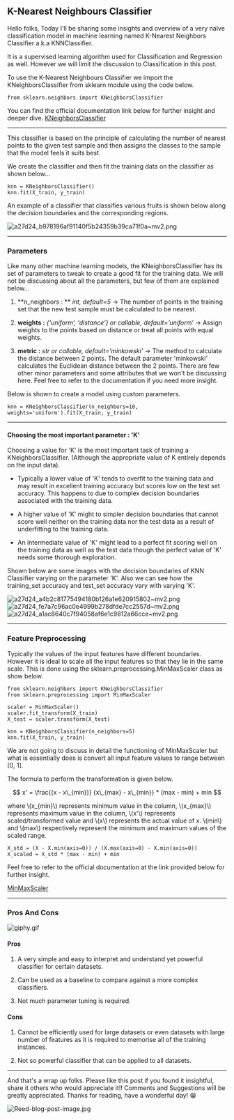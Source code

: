 ## K-Nearest Neighbours Classifier

Hello folks, Today I'll be sharing some insights and overview of a very naïve classification model in machine learning named K-Nearest Neighbors Classifier a.k.a KNNClassifier.

It is a supervised learning algorithm used for Classification and Regression as well. However we will limit the discussion to Classification in this post.

To use the K-Nearest Neighbours Classifier we import the KNeighborsClassifier from sklearn module using the code below.
```
from sklearn.neighbors import KNeighborsClassifier 
```
You can find the official documentation link below for further insight and deeper dive.
 [KNeighborsClassifier](https://scikit-learn.org/stable/modules/generated/sklearn.neighbors.KNeighborsClassifier.html)
<hr>

This classifier is based on the principle of calculating the number of nearest points to the given test sample and then assigns the classes to the sample that the model feels it suits best.

We create the classifier and then fit the training data on the classifier as shown below...

```
knn = KNeighborsClassifier()
knn.fit(X_train, y_train)
```

An example of a classifier that classifies various fruits is shown below along the decision boundaries and the corresponding regions.

![a27d24_b978196af91140f5b24359b39ca71f0a~mv2.png](https://cdn.hashnode.com/res/hashnode/image/upload/v1635611296374/8NvQ8-EVDF.png)

<hr>

### Parameters
Like many other machine learning models, the KNeighborsClassifier has its set of parameters to tweak to create a good fit for the training data. We will not be discussing about all the parameters, but few of them are explained below...

1. **n_neighbors : ** *int, default=5* -> The number of points in the training set that the new test sample must be calculated to be nearest.

2. **weights :** *{‘uniform’, ‘distance’} or callable, default=’uniform’* -> Assign weights to the points based on distance or treat all points with equal weights.

3. **metric :** *str or callable, default=’minkowski’* -> The method to calculate the distance between 2 points. The default parameter 'minkowski' calculates the Euclidean distance between the 2 points.
	There are few other minor parameters and some attributes that we won't be discussing here. Feel free to refer to the documentation if you need more insight.

Below is shown to create a model using custom parameters.
```
knn = KNeighborsClassifier(n_neighbors=10, weights='uniform').fit(X_train, y_train)
```
<hr>

#### Choosing the most important parameter : 'K'
Choosing a value for 'K' is the most important task of training a KNeighborsClassifier. (Although the appropriate value of K entirely depends on the input data). 

- Typically a lower value of 'K' tends to overfit to the training data and may result in excellent training accuracy but scores low on the test set accuracy. This happens to due to complex decision boundaries associated with the training data.

- A higher value of 'K' might to simpler decision boundaries that cannot score well neither on the training data nor the test data as a result of underfitting to the training data.

- An intermediate value of 'K' might lead to a perfect fit scoring well on the training data as well as the test data though the perfect value of 'K' needs some thorough exploration. 

Shown below are some images with the decision boundaries of KNN Classifier varying on the parameter 'K'. Also we can see how the training_set accuracy and test_set accuracy vary with varying 'K'.

![a27d24_a4b2c81775494180b126a1e620915802~mv2.png](https://cdn.hashnode.com/res/hashnode/image/upload/v1635266505241/7Jxe8R9gZ.png)
![a27d24_fe7a7c96ac0e4999b278dfde7cc2557d~mv2.png](https://cdn.hashnode.com/res/hashnode/image/upload/v1635266524919/v7najBQbo.png)
![a27d24_a1ac8640c7f94058af6e1c9812a66cce~mv2.png](https://cdn.hashnode.com/res/hashnode/image/upload/v1635266484931/WbhIIIXPf5.png)
<hr>

### Feature Preprocessing
Typically the values of the input features have different boundaries. However it is ideal to scale all the input features so that they lie in the same scale.
This is done using the sklearn.preprocessing.MinMaxScaler class as show below.
```
from sklearn.neighbors import KNeighborsClassifier
from sklearn.preprocessing import MinMaxScaler 

scaler = MinMaxScaler()
scaler.fit_transform(X_train)
X_test = scaler.transform(X_test)

knn = KNeighborsClassifier(n_neighbors=5)
knn.fit(X_train, y_train)
```

We are not going to discuss in detail the functioning of MinMaxScaler but what is essentially does is convert all input feature values to range between [0, 1].

The formula to perform the transformation is given below.

$$
x' = \frac{(x - x\_{min})} {x\_{max} - x\_{min}} * (max - min) + min
$$

where \\(x\_{min}\\) represents minimum value in the column,  \\(x\_{max}\\) represents maximum value in the column, \\(x'\\) represents scaled/transformed value and \\(x\\) represents the actual value of x.
\\(min\\) and \\(max\\) respectively represent the minimum and maximum values of the scaled range.

```
X_std = (X - X.min(axis=0)) / (X.max(axis=0) - X.min(axis=0))
X_scaled = X_std * (max - min) + min
```

Feel free to refer to the official documentation at the link provided below for further insight.

[MinMaxScaler](https://scikit-learn.org/stable/modules/generated/sklearn.preprocessing.MinMaxScaler.html) 

<hr>

### Pros And Cons
![giphy.gif](https://cdn.hashnode.com/res/hashnode/image/upload/v1635266692848/WQlbxT6Gv.gif)
#### Pros

1. A very simple and easy to interpret and understand yet powerful classifier for certain datasets.

2. Can be used as a baseline to compare against a more complex classifiers.

3. Not much parameter tuning is required.

#### Cons

1. Cannot be efficiently used for large datasets or even datasets with large number of features as it is required to memorise all of the training instances.

2. Not so powerful classifier that can be applied to all datasets.
<hr>

And that's a wrap up folks.
Please like this post if you found it insightful, share it others who would appreciate it!!
Comments and Suggestions will be greatly appreciated.
Thanks for reading, have a wonderful day! 😁

![Reed-blog-post-image.jpg](https://cdn.hashnode.com/res/hashnode/image/upload/v1635266881538/zbGG3WsNP.jpeg)

